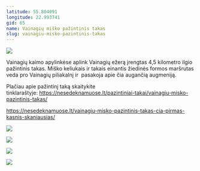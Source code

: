 ```yaml
---
latitude: 55.804091
longitude: 22.993741
gid: 65
name: Vainagių miško pažintinis takas
slug: vainagiu-misko-pazintinis-takas
---
```

![](https://doc-10-ag-mymaps.googleusercontent.com/untrusted/hostedimage/ihucu48q9m5s1hftel5u85tfdc/9b365euqip6hkgoev304rijlfo/1641717000000/-WPmm_dsOCr8C_2Ftfdhs7CzXYdOD0wc/*/6AIsG_vZxZwvVXYQo0Kvoip955djbDnvwz3AArb_5vhUZVX1juxSU3JVi_0hizbvGjyylbmkT9JMs8e9bjM_rHxfZ5f3uoRRvX6-cwCraWrm7JEY1T8tZXqDqJqbkMuFtT0iQyBia8FljIrhs0qFRJfR97vGoX0bF6gYa0ZYC5qkIv8vxvv72oqstoZ8j90XWAA?session=0&fife)  
  
Vainagių kaimo apylinkėse aplink Vainagių ežerą įrengtas 4,5 kilometro ilgio pažintinis takas. Miško keliukais ir takais einantis žiedinės formos maršrutas veda pro Vainagių piliakalnį ir  pasakoja apie čia augančią augmeniją.  
  
Plačiau apie pažintinį taką skaitykite tinklaraštyje: https://nesedeknamuose.lt/pazintiniai-takai/vainagiu-misko-pazintinis-takas/  
  
https://nesedeknamuose.lt/vainagiu-misko-pazintinis-takas-cia-pirmas-kasnis-skaniausias/  
  
![](https://doc-0c-ag-mymaps.googleusercontent.com/untrusted/hostedimage/ihucu48q9m5s1hftel5u85tfdc/40stnct8kvphefrnlph2h2lu88/1641717000000/-WPmm_dsOCr8C_2Ftfdhs7CzXYdOD0wc/*/6AIsG_vazC8fn-2N7EUwZR2V8J14gtFhpWygOQG_M_QfaYCh13oymKgttFBJD9MYuD2rcoIrI-zN-1JLRrlmo02m0qivOAQzhb-I8_cTBQr4pbFApR7muq2LMe8yLnThUdb8ugxP9Ofo5f1F9UqRHUaxWbkgygqgljL8DfIAkPfGRntMJQ-lscjMPkctPiZ_uRQ?session=0&fife)  
  
![](https://doc-04-ag-mymaps.googleusercontent.com/untrusted/hostedimage/ihucu48q9m5s1hftel5u85tfdc/4tj2aa1uin6j2hgmju6q9vfojc/1641717000000/-WPmm_dsOCr8C_2Ftfdhs7CzXYdOD0wc/*/6AIsG_vawAJXavfWE6NaCGZzBLqbDlxQ7XxE5ZCE_-rcMMO76xzedijd3m3-R91jqzizwvI1uL0bueW3lFt8xpQV0uM45kg6zaf05bXiv_-24VHSCLeeJdm30Dp8gcbBG5tP3Hh8VQ66oRwxW0KFgTgK9N3Qc1z1VHMklkGXOFYvFNuxD2DaYQMKZrcKMcRPWyQ?session=0&fife)  
  
![](https://doc-00-ag-mymaps.googleusercontent.com/untrusted/hostedimage/ihucu48q9m5s1hftel5u85tfdc/iri8cbib2ocrlfai98s0eno15o/1641717000000/-WPmm_dsOCr8C_2Ftfdhs7CzXYdOD0wc/*/6AIsG_vYA5pUuI6Vo15Tt3BKTu504R4BSQ6OK0dLJ3GhltK9fMxTlyIrLJRfmPZIf_8R87Fog8-8g0bjCzcTdSO6nK5B2kaz1ZXD4yjtheuJ5k5rL7tkcJK3Rn5MqQXVK1hK5HdnZbEUIxX2w6im-6gtFRxgimjSlxZI3tJMOIH5LercRVArcFZQNLwNeXHxDrA?session=0&fife)  
  
![](https://doc-14-ag-mymaps.googleusercontent.com/untrusted/hostedimage/ihucu48q9m5s1hftel5u85tfdc/8dhlk29v6rahku0kfndilvnja8/1641717000000/-WPmm_dsOCr8C_2Ftfdhs7CzXYdOD0wc/*/6AIsG_vYMvMmgplZdr1THKE3C_Znk_9hLzhsnK1_Pj85Zp7J0dO4_wFbR5KIg-u2wFmhjZQFL7zKsqZPmE_H2HX1MzQ_ATt39Qz_CzjLl2OGVwtvTjT0z1JI35rFI-gW6psJQQdU6tw3zQlqV943tSo6FckgUyUl24SEBwHGkfwT_-w8TB-505puIada7e6hk8g?session=0&fife)
